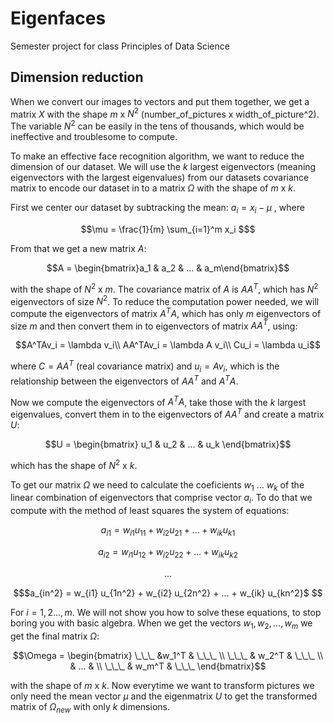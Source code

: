 # Eigenfaces
Semester project for class Principles of Data Science

## Dimension reduction
 When we convert our images to vectors and put them together, we get a matrix $X$ with the shape $m$ x $N^2$ (number_of_pictures x width_of_picture^2). The variable $N^2$ can be easily in the tens of thousands, which would be ineffective and troublesome to compute.

 To make an effective face recognition algorithm, we want to reduce the dimension of our dataset. We will use the $k$ largest eigenvectors (meaning eigenvectors with the largest eigenvalues) from our datasets covariance matrix to encode our dataset in to a matrix $\Omega$ with the shape of $m$ x $k$.

 First we center our dataset by subtracking the mean:
 $a_i =  x_i - \mu$ , where  
 ```math
 \mu = \frac{1}{m} \sum_{i=1}^m x_i $
 ```
 From that we get a new matrix $A$: 
```math
A = \begin{bmatrix}a_1 & a_2 & ... & a_m\end{bmatrix}
```
 with the shape of $N^2$ x $m$. The covariance matrix of $A$ is $AA^T$, which has $N^2$ eigenvectors of size $N^2$. To reduce the computation power needed, we will compute the eigenvectors of matrix $A^TA$, which has only $m$ eigenvectors of size $m$ and then convert them in to  eigenvectors of matrix $AA^T$, using:
 ```math
 A^TAv_i = \lambda v_i\\

 AA^TAv_i = \lambda A v_i\\

 Cu_i = \lambda u_i
 ```
 where $C = AA^T$ (real covariance matrix) and $u_i = Av_i$, which is the relationship between the eigenvectors of $AA^T$ and $A^TA$.

 Now we compute the eigenvectors of $A^TA$, take those with the $k$ largest eigenvalues, convert them in to the eigenvectors of $AA^T$ and create a matrix $U$:
  ```math
 U = \begin{bmatrix}
    u_1 & u_2 & ... & u_k
 \end{bmatrix}
 ```
 which has the shape of $N^2$ x $k$.

 To get our matrix $\Omega$ we need to calculate the coeficients $w_1$ ... $w_k$ of the linear combination of eigenvectors that comprise vector $a_i$. To do that we compute with the method of least squares the system of equations:
```math
 a_{i1} = w_{i1} u_{11} + w_{i2} u_{21} + ... + w_{ik} u_{k1}
 ```
  ```math
 a_{i2} = w_{i1} u_{12} + w_{i2} u_{22} + ... + w_{ik} u_{k2}
 ```
  ```math
 ...
 ```
  ```math
 $a_{in^2} = w_{i1} u_{1n^2} + w_{i2} u_{2n^2} + ... + w_{ik} u_{kn^2}$ 
 ```

 For $i = {1,2 ... , m}$. We will not show you how to solve these equations, to stop boring you with basic algebra. When we get the vectors $w_1, w_2, ... , w_m$ we get the final matrix $\Omega$:
 ```math
\Omega =
\begin{bmatrix}
\_\_\_ &w_1^T & \_\_\_ \\
\_\_\_ & w_2^T & \_\_\_ \\
 & ... & \\
\_\_\_ & w_m^T & \_\_\_
\end{bmatrix}
 ```
 with the shape of $m$ x $k$. Now everytime we want to transform pictures we only need the mean vector $\mu$ and the eigenmatrix $U$ to get the transformed matrix of $\Omega_{new}$ with only $k$ dimensions.